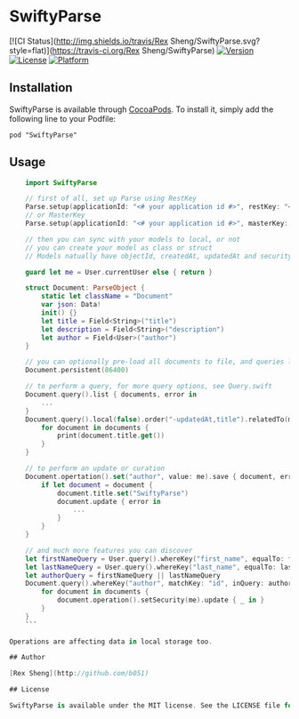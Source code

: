 # SwiftyParse

[![CI Status](http://img.shields.io/travis/Rex Sheng/SwiftyParse.svg?style=flat)](https://travis-ci.org/Rex Sheng/SwiftyParse)
[![Version](https://img.shields.io/cocoapods/v/SwiftyParse.svg?style=flat)](http://cocoadocs.org/docsets/SwiftyParse)
[![License](https://img.shields.io/cocoapods/l/SwiftyParse.svg?style=flat)](http://cocoadocs.org/docsets/SwiftyParse)
[![Platform](https://img.shields.io/cocoapods/p/SwiftyParse.svg?style=flat)](http://cocoadocs.org/docsets/SwiftyParse)

## Installation

SwiftyParse is available through [CocoaPods](http://cocoapods.org). To install
it, simply add the following line to your Podfile:

    pod "SwiftyParse"


## Usage

```swift
    import SwiftyParse

    // first of all, set up Parse using RestKey
    Parse.setup(applicationId: "<# your application id #>", restKey: "<# rest key #>")
    // or MasterKey
    Parse.setup(applicationId: "<# your application id #>", masterKey: "<# master key #>")

    // then you can sync with your models to local, or not
    // you can create your model as class or struct
    // Models natually have objectId, createdAt, updatedAt and security fields. And File, User, Installation, Push models are already defined for you.

    guard let me = User.currentUser else { return }

    struct Document: ParseObject {
    	static let className = "Document"
    	var json: Data!
    	init() {}
    	let title = Field<String>("title")
    	let description = Field<String>("description")
    	let author = Field<User>("author")
    }

    // you can optionally pre-load all documents to file, and queries later on will be performed locally instead of remotely.
    Document.persistent(86400)

    // to perform a query, for more query options, see Query.swift
    Document.query().list { documents, error in
        ...
    }
    Document.query().local(false).order("-updatedAt,title").relatedTo(me, key: "master_piece").list { documents, error in
        for document in documents {
            print(document.title.get())
        }
    }

    // to perform an update or curation
    Document.opertation().set("author", value: me).save { document, error in 
        if let document = document {
            document.title.set("SwiftyParse")
            document.update { error in
                ...
            }
        }
    }

    // and much more features you can discover
    let firstNameQuery = User.query().whereKey("first_name", equalTo: firstName).whereKey("birth", greaterThan: birth)
    let lastNameQuery = User.query().whereKey("last_name", equalTo: lastName).whereKey("birth", greaterThan: birth)
    let authorQuery = firstNameQuery || lastNameQuery
    Document.query().whereKey("author", matchKey: "id", inQuery: authorQuery).get { documents, error in
        for document in documents {
            document.operation().setSecurity(me).update { _ in }
        }
    }
    ```
    
Operations are affecting data in local storage too.

## Author

[Rex Sheng](http://github.com/b051)

## License

SwiftyParse is available under the MIT license. See the LICENSE file for more info.

